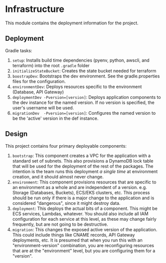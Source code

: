 Infrastructure
==============

This module contains the deployment information for the project. 

Deployment
----------

Gradle tasks:

  1. ``setup``: Installs build time dependencies (pyenv, python, awscli, and terraform) into the root ``.gradle`` folder
  1. ``initializeStateBucket``: Creates the state bucket needed for terraform 
  1. ``boostrapDev``: Bootstraps the dev environment. See the gradle.properties files for the configuration.
  1. ``environmentDev``: Deploys resources specific to the environment (Database, API Gateway)
  1. ``deploymentDev -Pversion=[version]``: Deploys application components to the dev instance for the named version. 
      If no version is specified, the user's username will be used. 
  1. ``migrationDev  -Pversion=[version]``: Configures the named version to be the 'active' version in the def instance.
  
Design
------

This project contains four primary deployable components:

 1. ``bootstrap``: This component creates a VPC for the application with a standard set of subnets. This also provisions a
    DynamoDB lock table that will be used for the deployment of the rest of the packages. The intention is the team
    runs this deployment *a single time* at environment creation, and it should almost never change.
 1. ``environment``: This component provisions resources that are specific to an environment as a whole and are independent
    of a version. e.g. Storage (Databases, Buckets), ECS/EKS clusters, etc. This process should be run only if there is a 
    major change to the application and is considered "dangerous", since it might destroy data.
 1. ``deployment``: This deploys the actual bits of a component. This might be ECS services, Lambdas, whatever. You should
    also include all IAM configuration for each service at this level, as these may change fairly frequently, but are
    not going to be destructive.
 1. ``migration``: This changes the exposed active version of the application. This could include things like CNAME 
    records, API Gateway deployments, etc. It is presumed that when you run this with an "environment-version" combination,
    you are reconfiguring resources that are at the "environment" level, but you are configuring them for a "version".
    
    
